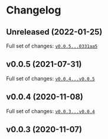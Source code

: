 # Changelog

## Unreleased (2022-01-25)

Full set of changes:
[`v0.0.5...0331aa5`](https://github.com/nialov/geotransform/compare/v0.0.5...0331aa5)

## v0.0.5 (2021-07-31)

Full set of changes:
[`v0.0.4...v0.0.5`](https://github.com/nialov/geotransform/compare/v0.0.4...v0.0.5)

## v0.0.4 (2020-11-08)

Full set of changes:
[`v0.0.3...v0.0.4`](https://github.com/nialov/geotransform/compare/v0.0.3...v0.0.4)

## v0.0.3 (2020-11-07)
